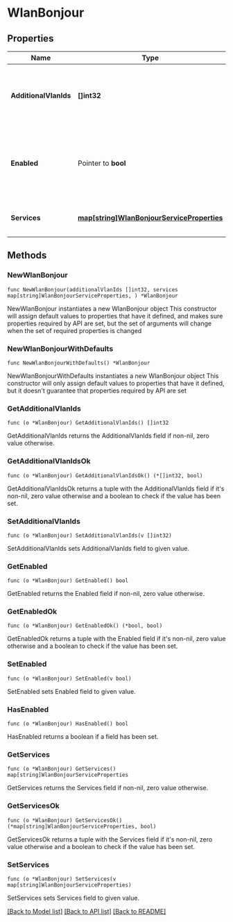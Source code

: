 # WlanBonjour

## Properties

Name | Type | Description | Notes
------------ | ------------- | ------------- | -------------
**AdditionalVlanIds** | **[]int32** | additional VLAN IDs (on the LAN side or from other WLANs) should we be forwarding bonjour queries/responses | 
**Enabled** | Pointer to **bool** | whether to enable bonjour for this WLAN. Once enabled, limit_bcast is assumed true, allow_mdns is assumed false | [optional] [default to false]
**Services** | [**map[string]WlanBonjourServiceProperties**](WlanBonjourServiceProperties.md) | what services are allowed.  Property key is the service name | 

## Methods

### NewWlanBonjour

`func NewWlanBonjour(additionalVlanIds []int32, services map[string]WlanBonjourServiceProperties, ) *WlanBonjour`

NewWlanBonjour instantiates a new WlanBonjour object
This constructor will assign default values to properties that have it defined,
and makes sure properties required by API are set, but the set of arguments
will change when the set of required properties is changed

### NewWlanBonjourWithDefaults

`func NewWlanBonjourWithDefaults() *WlanBonjour`

NewWlanBonjourWithDefaults instantiates a new WlanBonjour object
This constructor will only assign default values to properties that have it defined,
but it doesn't guarantee that properties required by API are set

### GetAdditionalVlanIds

`func (o *WlanBonjour) GetAdditionalVlanIds() []int32`

GetAdditionalVlanIds returns the AdditionalVlanIds field if non-nil, zero value otherwise.

### GetAdditionalVlanIdsOk

`func (o *WlanBonjour) GetAdditionalVlanIdsOk() (*[]int32, bool)`

GetAdditionalVlanIdsOk returns a tuple with the AdditionalVlanIds field if it's non-nil, zero value otherwise
and a boolean to check if the value has been set.

### SetAdditionalVlanIds

`func (o *WlanBonjour) SetAdditionalVlanIds(v []int32)`

SetAdditionalVlanIds sets AdditionalVlanIds field to given value.


### GetEnabled

`func (o *WlanBonjour) GetEnabled() bool`

GetEnabled returns the Enabled field if non-nil, zero value otherwise.

### GetEnabledOk

`func (o *WlanBonjour) GetEnabledOk() (*bool, bool)`

GetEnabledOk returns a tuple with the Enabled field if it's non-nil, zero value otherwise
and a boolean to check if the value has been set.

### SetEnabled

`func (o *WlanBonjour) SetEnabled(v bool)`

SetEnabled sets Enabled field to given value.

### HasEnabled

`func (o *WlanBonjour) HasEnabled() bool`

HasEnabled returns a boolean if a field has been set.

### GetServices

`func (o *WlanBonjour) GetServices() map[string]WlanBonjourServiceProperties`

GetServices returns the Services field if non-nil, zero value otherwise.

### GetServicesOk

`func (o *WlanBonjour) GetServicesOk() (*map[string]WlanBonjourServiceProperties, bool)`

GetServicesOk returns a tuple with the Services field if it's non-nil, zero value otherwise
and a boolean to check if the value has been set.

### SetServices

`func (o *WlanBonjour) SetServices(v map[string]WlanBonjourServiceProperties)`

SetServices sets Services field to given value.



[[Back to Model list]](../README.md#documentation-for-models) [[Back to API list]](../README.md#documentation-for-api-endpoints) [[Back to README]](../README.md)


